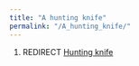 ```yaml
---
title: "A hunting knife"
permalink: "/A_hunting_knife/"
---
```


1.  REDIRECT [Hunting knife](Hunting_knife "wikilink")
